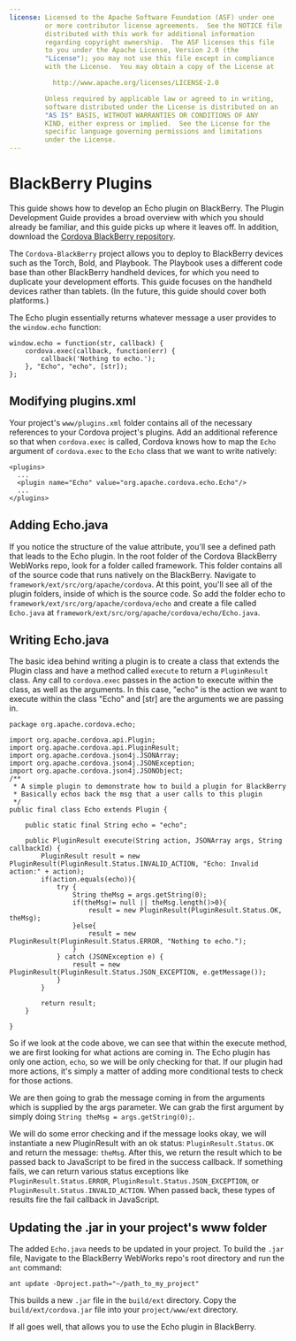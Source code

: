 ```yaml
---
license: Licensed to the Apache Software Foundation (ASF) under one
         or more contributor license agreements.  See the NOTICE file
         distributed with this work for additional information
         regarding copyright ownership.  The ASF licenses this file
         to you under the Apache License, Version 2.0 (the
         "License"); you may not use this file except in compliance
         with the License.  You may obtain a copy of the License at

           http://www.apache.org/licenses/LICENSE-2.0

         Unless required by applicable law or agreed to in writing,
         software distributed under the License is distributed on an
         "AS IS" BASIS, WITHOUT WARRANTIES OR CONDITIONS OF ANY
         KIND, either express or implied.  See the License for the
         specific language governing permissions and limitations
         under the License.
---
```


BlackBerry Plugins
=================================

This guide shows how to develop an Echo plugin on BlackBerry.  The
Plugin Development Guide provides a broad overview with which you
should already be familiar, and this guide picks up where it leaves
off.  In addition, download the [Cordova BlackBerry
repository](https://git-wip-us.apache.org/repos/asf?p=cordova-blackberry-webworks.git;a=summary).

The `Cordova-BlackBerry` project allows you to deploy to BlackBerry
devices such as the Torch, Bold, and Playbook. The Playbook uses a
different code base than other BlackBerry handheld devices, for which
you need to duplicate your development efforts.  This guide focuses on
the handheld devices rather than tablets. (In the future, this guide
should cover both platforms.)

The Echo plugin essentially returns whatever message a user provides
to the `window.echo` function:

    window.echo = function(str, callback) {
        cordova.exec(callback, function(err) {
            callback('Nothing to echo.');
        }, "Echo", "echo", [str]);
    };

## Modifying plugins.xml

Your project's `www/plugins.xml` folder contains all of the necessary
references to your Cordova project's plugins. Add an
additional reference so that when `cordova.exec` is called, Cordova
knows how to map the `Echo` argument of `cordova.exec` to the `Echo`
class that we want to write natively:

    <plugins>
      ...
      <plugin name="Echo" value="org.apache.cordova.echo.Echo"/>
      ...
    </plugins>

## Adding Echo.java

If you notice the structure of the value attribute, you'll see a
defined path that leads to the Echo plugin. In the root folder of the
Cordova BlackBerry WebWorks repo, look for a folder called framework.
This folder contains all of the source code that runs natively on the
BlackBerry. Navigate to `framework/ext/src/org/apache/cordova`. At
this point, you'll see all of the plugin folders, inside of which is
the source code. So add the folder echo to
`framework/ext/src/org/apache/cordova/echo` and create a file called
`Echo.java` at `framework/ext/src/org/apache/cordova/echo/Echo.java`.

## Writing Echo.java

The basic idea behind writing a plugin is to create a class that
extends the Plugin class and have a method called `execute` to return
a `PluginResult` class. Any call to `cordova.exec` passes in the
action to execute within the class, as well as the arguments. In this
case, "echo" is the action we want to execute within the class "Echo"
and [str] are the arguments we are passing in.

    package org.apache.cordova.echo;

    import org.apache.cordova.api.Plugin;
    import org.apache.cordova.api.PluginResult;
    import org.apache.cordova.json4j.JSONArray;
    import org.apache.cordova.json4j.JSONException;
    import org.apache.cordova.json4j.JSONObject;
    /**
     * A simple plugin to demonstrate how to build a plugin for BlackBerry
     * Basically echos back the msg that a user calls to this plugin
     */
    public final class Echo extends Plugin {

        public static final String echo = "echo";

        public PluginResult execute(String action, JSONArray args, String callbackId) {
            PluginResult result = new PluginResult(PluginResult.Status.INVALID_ACTION, "Echo: Invalid action:" + action);
            if(action.equals(echo)){
                try {
                    String theMsg = args.getString(0);
                    if(theMsg!= null || theMsg.length()>0){
                        result = new PluginResult(PluginResult.Status.OK, theMsg);
                    }else{
                        result = new PluginResult(PluginResult.Status.ERROR, "Nothing to echo.");
                    }
                } catch (JSONException e) {
                    result = new PluginResult(PluginResult.Status.JSON_EXCEPTION, e.getMessage());
                }
            }

            return result;
        }

    }

So if we look at the code above, we can see that within the execute
method, we are first looking for what actions are coming in. The Echo
plugin has only one action, `echo`, so we will be only checking for
that. If our plugin had more actions, it's simply a matter of adding
more conditional tests to check for those actions.

We are then going to grab the message coming in from the arguments
which is supplied by the args parameter.  We can grab the first
argument by simply doing `String theMsg = args.getString(0);`.

We will do some error checking and if the message looks okay, we will
instantiate a new PluginResult with an ok status:
`PluginResult.Status.OK` and return the message: `theMsg`. After this,
we return the result which to be passed back to JavaScript to be fired
in the success callback. If something fails, we can return various
status exceptions like `PluginResult.Status.ERROR`,
`PluginResult.Status.JSON_EXCEPTION`, or
`PluginResult.Status.INVALID_ACTION`. When passed back, these types of
results fire the fail callback in JavaScript.

## Updating the .jar in your project's www folder

The added `Echo.java` needs to be updated in your project.  To build
the `.jar` file, Navigate to the BlackBerry WebWorks repo's root
directory and run the `ant` command:

    ant update -Dproject.path="~/path_to_my_project"

This builds a new `.jar` file in the `build/ext` directory. Copy the
`build/ext/cordova.jar` file into your `project/www/ext` directory.

If all goes well, that allows you to use the Echo plugin in
BlackBerry.
